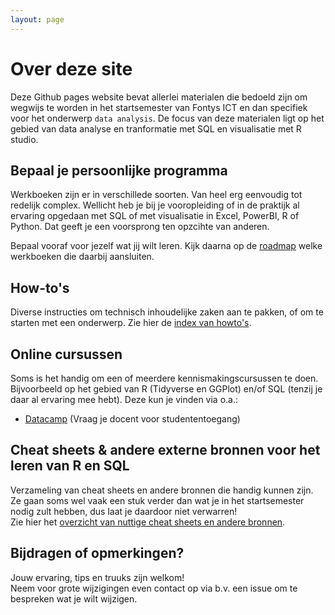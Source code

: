 ```yaml
---
layout: page
---
```


# Over deze site

Deze Github pages website bevat allerlei materialen die bedoeld zijn om wegwijs te worden in het startsemester van Fontys ICT en dan specifiek voor het onderwerp `data analysis`. De focus van deze materialen ligt op het gebied van data analyse en tranformatie met SQL en visualisatie met R studio.

## Bepaal je persoonlijke programma

Werkboeken zijn er in verschillede soorten. Van heel erg eenvoudig tot redelijk complex. Wellicht heb je bij je vooropleiding of in de praktijk al ervaring opgedaan met SQL of met visualisatie in Excel, PowerBI, R of Python. Dat geeft je een voorsprong ten opzcihte van anderen.

Bepaal vooraf voor jezelf wat jij wilt leren. Kijk daarna op de [roadmap](roadmap.md) welke werkboeken die daarbij aansluiten.

## How-to's

Diverse instructies om technisch inhoudelijke zaken aan te pakken, of om te starten met een onderwerp. Zie hier de [index van howto's](howto.md).

## Online cursussen

Soms is het handig om een of meerdere kennismakingscursussen te doen. Bijvoorbeeld op het gebied van R (Tidyverse en GGPlot) en/of SQL (tenzij je daar al ervaring mee hebt). Deze kun je vinden via o.a.:

- [Datacamp](https://www.datacamp.com/) (Vraag je docent voor studententoegang)

## Cheat sheets & andere externe bronnen voor het leren van R en SQL

Verzameling van cheat sheets en andere bronnen die handig kunnen zijn. Ze gaan soms wel vaak een stuk verder dan wat je in het startsemester nodig zult hebben, dus laat je daardoor niet verwarren!  
Zie hier het [overzicht van nuttige cheat sheets en andere bronnen](cheeatsheets.md).

## Bijdragen of opmerkingen?

Jouw ervaring, tips en truuks zijn welkom!  
Neem voor grote wijzigingen even contact op via b.v. een issue om te bespreken wat je wilt wijzigen.
